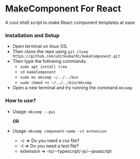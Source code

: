 # MakeComponent For React

A cool shell script to make React component templates at ease

### Installation and Setup

-   Open terminal on linux OS.
-   Then clone the repo using `git clone https://github.com/uditkumar01/makeComponent.git`
-   Then type the following commands:
    -   `sudo apt install tree`
    -   `cd makeComponent`
    -   `sudo mv mkcomp ~/../../bin`
    -   `sudo chmod +x ~/../../bin/mkcomp`
-   Open a new terminal and try running the command `mkcomp`

### How to use?

-   Usage: `mkcomp --gui`

    **OR**

-   Usage: `mkcomp component-name -ct extension`

    -   -c => Do you need a css file?
    -   -t => Do you need a test file?
    -   extension => -ts/--typescript/-js/--javascript

